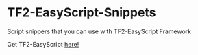 # TF2-EasyScript-Snippets
Script snippers that you can use with TF2-EasyScript Framework

Get TF2-EasyScript [here!](https://github.com/FancyBanana/TF2-EasyScript)
